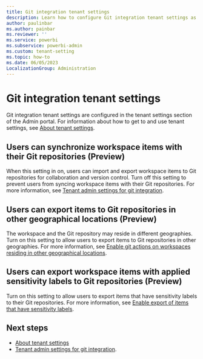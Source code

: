 ```yaml
---
title: Git integration tenant settings
description: Learn how to configure Git integration tenant settings as the Power BI administrator. 
author: paulinbar
ms.author: painbar
ms.reviewer: ''
ms.service: powerbi
ms.subservice: powerbi-admin
ms.custom: tenant-setting
ms.topic: how-to
ms.date: 06/05/2023
LocalizationGroup: Administration
---
```


# Git integration tenant settings

Git integration tenant settings are configured in the tenant settings section of the Admin portal. For information about how to get to and use tenant settings, see [About tenant settings](service-admin-portal-about-tenant-settings.md).

## Users can synchronize workspace items with their Git repositories (Preview)

When this setting in on, users can import and export workspace items to Git repositories for collaboration and version control. Turn off this setting to prevent users from syncing workspace items with their Git repositories. For more information, see [Tenant admin settings for git integration](./git-integration-admin-settings.md).

## Users can export items to Git repositories in other geographical locations (Preview)

The workspace and the Git repository may reside in different geographies. Turn on this setting to allow users to export items to Git repositories in other geographies. For more information, see [Enable git actions on workspaces residing in other geographical locations](./git-integration-admin-settings.md#enable-git-actions-on-workspaces-residing-in-other-geographical-locations).

## Users can export workspace items with applied sensitivity labels to Git repositories (Preview)

Turn on this setting to allow users to export items that have sensitivity labels to their Git repositories. For more information, see [Enable export of items that have sensitivity labels](./git-integration-admin-settings.md#enable-export-of-items-that-have-sensitivity-labels).

## Next steps

* [About tenant settings](service-admin-portal-about-tenant-settings.md)
* [Tenant admin settings for git integration](./git-integration-admin-settings.md).